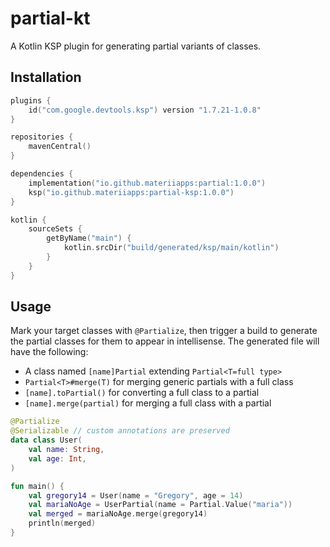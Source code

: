 # partial-kt

A Kotlin KSP plugin for generating partial variants of classes.

## Installation

```kt
plugins {
    id("com.google.devtools.ksp") version "1.7.21-1.0.8"
}

repositories {
    mavenCentral()
}

dependencies {
    implementation("io.github.materiiapps:partial:1.0.0")
    ksp("io.github.materiiapps:partial-ksp:1.0.0")
}

kotlin {
    sourceSets {
        getByName("main") {
            kotlin.srcDir("build/generated/ksp/main/kotlin")
        }
    }
}
```

## Usage

Mark your target classes with `@Partialize`, then trigger a build to generate the partial classes for them to appear in
intellisense. The generated file will have the following:

- A class named `[name]Partial` extending `Partial<T=full type>`
- `Partial<T>#merge(T)` for merging generic partials with a full class
- `[name].toPartial()` for converting a full class to a partial
- `[name].merge(partial)` for merging a full class with a partial

```kt
@Partialize
@Serializable // custom annotations are preserved
data class User(
    val name: String,
    val age: Int,
)

fun main() {
    val gregory14 = User(name = "Gregory", age = 14)
    val mariaNoAge = UserPartial(name = Partial.Value("maria"))
    val merged = mariaNoAge.merge(gregory14)
    println(merged)
}
```
